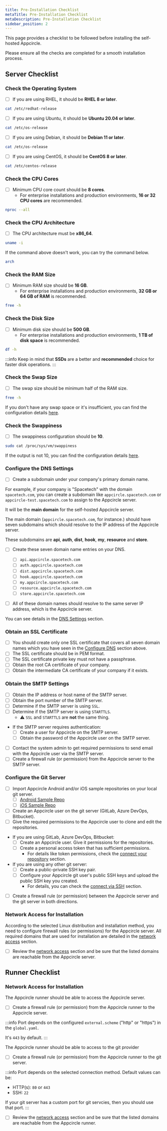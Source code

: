 ```yaml
---
title: Pre-Installation Checklist
metaTitle: Pre-Installation Checklist
metaDescription: Pre-Installation Checklist
sidebar_position: 2
---
```


This page provides a checklist to be followed before installing the self-hosted Appcircle.

Please ensure all the checks are completed for a smooth installation process.

## Server Checklist

### Check the Operating System

- [ ] If you are using RHEL, it should be **RHEL 8 or later**.

```bash
cat /etc/redhat-release
```

- [ ] If you are using Ubuntu, it should be **Ubuntu 20.04 or later**.

```bash
cat /etc/os-release
```

- [ ] If you are using Debian, it should be **Debian 11 or later**.

```bash
cat /etc/os-release
```

- [ ] If you are using CentOS, it should be **CentOS 8 or later**.

```bash
cat /etc/centos-release
```

### Check the CPU Cores

- [ ] Minimum CPU core count should be **8 cores**.
  - For enterprise installations and production environments, **16 or 32 CPU cores** are recommended.

```bash
nproc --all
```

### Check the CPU Architecture

- [ ] The CPU architecture must be **x86_64**.

```bash
uname -i
```

If the command above doesn't work, you can try the command below.

```bash
arch
```

### Check the RAM Size

- [ ] Minimum RAM size should be **16 GB**.
  - For enterprise installations and production environments, **32 GB or 64 GB of RAM** is recommended.

```bash
free -h
```

### Check the Disk Size

- [ ] Minimum disk size should be **500 GB**.
  - For enterprise installations and production environments, **1 TB of disk space** is recommended.

```bash
df -h
```

:::info
Keep in mind that **SSDs** are a better and **recommended** choice for faster disk operations.
:::

### Check the Swap Size

- [ ] The swap size should be minimum half of the RAM size.

```bash
free -h
```

If you don't have any swap space or it's insufficient, you can find the configuration details [here](docker.md#swap).

### Check the Swappiness

- [ ] The swappiness configuration should be **10**.

```bash
sudo cat /proc/sys/vm/swappiness
```

If the output is not 10, you can find the configuration details [here](docker.md#swappiness).

### Configure the DNS Settings

- [ ] Create a subdomain under your company's primary domain name.

For example, if your company is "Spacetech" with the domain `spacetech.com`, you can create a subdomain like `appcircle.spacetech.com` or `appcircle-test.spacetech.com` to assign to the Appcircle server.

It will be the **main domain** for the self-hosted Appcircle server.

The main domain (`appcircle.spacetech.com`, for instance.) should have seven subdomains which should resolve to the IP address of the Appcircle server.

These subdomains are **api**, **auth**, **dist**, **hook**, **my**, **resource** and **store**.

- [ ] Create these seven domain name entries on your DNS.

  - [ ] `api.appcircle.spacetech.com`
  - [ ] `auth.appcircle.spacetech.com`
  - [ ] `dist.appcircle.spacetech.com`
  - [ ] `hook.appcircle.spacetech.com`
  - [ ] `my.appcircle.spacetech.com`
  - [ ] `resource.appcircle.spacetech.com`
  - [ ] `store.appcircle.spacetech.com`

- [ ] All of these domain names should resolve to the same server IP address, which is the Appcircle server.

You can see details in the [DNS Settings](./docker.md#4-dns-settings) section.

### Obtain an SSL Certificate

- [ ] You should create only one SSL certificate that covers all seven domain names which you have seen in the [Configure DNS](#configure-the-dns-settings) section above.
- [ ] The SSL certificate should be in PEM format.
- [ ] The SSL certificate private key must not have a passphrase.
- [ ] Obtain the root CA certificate of your company.
- [ ] Obtain the intermediate CA certificate of your company if it exists.

### Obtain the SMTP Settings

- [ ] Obtain the IP address or host name of the SMTP server.
- [ ] Obtain the port number of the SMTP server.
- [ ] Determine if the SMTP server is using `SSL`.
- [ ] Determine if the SMTP server is using `STARTTLS`.
  - :warning: `SSL` and `STARTTLS` are **not** the same thing.
- If the SMTP server requires authentication:
  - [ ] Create a user for Appcircle on the SMTP server.
  - [ ] Obtain the password of the Appcircle user on the SMTP server.
- [ ] Contact the system admin to get required permissions to send email with the Appcircle user via the SMTP server.
- [ ] Create a firewall rule (or permission) from the Appcircle server to the SMTP server.

### Configure the Git Server

- [ ] Import Appcircle Android and/or iOS sample repositories on your local git server.
  - [ ] [Android Sample Repo](https://github.com/appcircleio/appcircle-sample-android)
  - [ ] [iOS Sample Repo](https://github.com/appcircleio/appcircle-sample-ios)
- [ ] Create an Appcircle user on the git server (GitLab, Azure DevOps, Bitbucket).
- [ ] Give the required permissions to the Appcircle user to clone and edit the repositories.
- If you are using GitLab, Azure DevOps, Bitbucket:
  - [ ] Create an Appcircle user. Give it permissions for the repositories.
  - [ ] Create a personal access token that has sufficient permissions.
    - For details like token permissions, check the [connect your repository](../../build/adding-a-build-profile#connect-your-repository) section.
- If you are using any other git server:
  - [ ] Create a public-private SSH key pair.
  - [ ] Configure your Appcircle git user's public SSH keys and upload the public SSH key you created.
    - For details, you can check the [connect via SSH](../../build/adding-a-build-profile/connecting-to-private-repository-via-ssh.md) section.
- [ ] Create a firewall rule (or permission) between the Appcircle server and the git server in both directions.

### Network Access for Installation

According to the selected Linux distribution and installation method, you need to configure firewall rules (or permissions) for the Appcircle server. All required domains that are used for installation are detailed in the [network access](../configure-server/network-access.md) section.

- [ ] Review the [network access](../configure-server/network-access.md#appcircle-server-install-and-update) section and be sure that the listed domains are reachable from the Appcircle server.

## Runner Checklist

### Network Access for Installation

The Appcircle runner should be able to access the Appcircle server.

- [ ] Create a firewall rule (or permission) from the Appcircle runner to the Appcircle server.

:::info
Port depends on the configured `external.scheme` ("http" or "https") in the `global.yaml`.

It's `443` by default.
:::

The Appcircle runner should be able to access to the git provider

- [ ] Create a firewall rule (or permission) from the Appcircle runner to the git server.

:::info
Port depends on the selected connection method. Default values can be:

- HTTP(s): `80` or `443`
- SSH: `22`

If your git server has a custom port for git servcies, then you should use that port.
:::

- [ ] Review the [network access](../configure-server/network-access.md#appcircle-runner-install-as-ready-to-use-macos-virtual-machine) section and be sure that the listed domains are reachable from the Appcircle runner.
